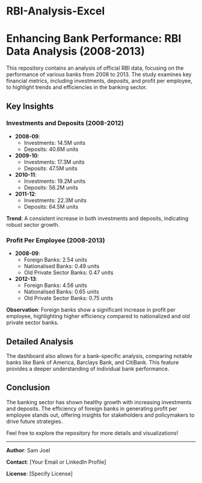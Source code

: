 # RBI-Analysis-Excel
# Enhancing Bank Performance: RBI Data Analysis (2008-2013)

This repository contains an analysis of official RBI data, focusing on the performance of various banks from 2008 to 2013. The study examines key financial metrics, including investments, deposits, and profit per employee, to highlight trends and efficiencies in the banking sector.

## Key Insights

### Investments and Deposits (2008-2012)
- **2008-09**: 
  - Investments: 14.5M units
  - Deposits: 40.6M units
- **2009-10**: 
  - Investments: 17.3M units
  - Deposits: 47.5M units
- **2010-11**: 
  - Investments: 19.2M units
  - Deposits: 56.2M units
- **2011-12**: 
  - Investments: 22.3M units
  - Deposits: 64.5M units

**Trend**: A consistent increase in both investments and deposits, indicating robust sector growth.

### Profit Per Employee (2008-2013)
- **2008-09**:
  - Foreign Banks: 2.54 units
  - Nationalised Banks: 0.49 units
  - Old Private Sector Banks: 0.47 units
- **2012-13**:
  - Foreign Banks: 4.56 units
  - Nationalised Banks: 0.65 units
  - Old Private Sector Banks: 0.75 units

**Observation**: Foreign banks show a significant increase in profit per employee, highlighting higher efficiency compared to nationalized and old private sector banks.

## Detailed Analysis

The dashboard also allows for a bank-specific analysis, comparing notable banks like Bank of America, Barclays Bank, and CitiBank. This feature provides a deeper understanding of individual bank performance.

## Conclusion

The banking sector has shown healthy growth with increasing investments and deposits. The efficiency of foreign banks in generating profit per employee stands out, offering insights for stakeholders and policymakers to drive future strategies.

Feel free to explore the repository for more details and visualizations!

---

**Author**: Sam Joel

**Contact**: [Your Email or LinkedIn Profile]

**License**: [Specify License]
